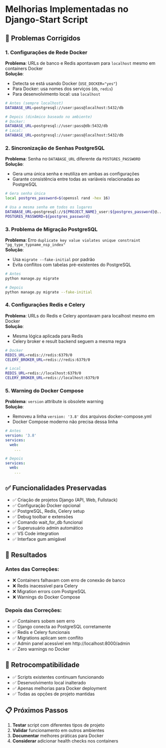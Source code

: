 # Melhorias Implementadas no Django-Start Script

## 🔧 Problemas Corrigidos

### 1. **Configurações de Rede Docker**

**Problema**: URLs de banco e Redis apontavam para `localhost` mesmo em containers Docker  
**Solução**:

- Detecta se está usando Docker (`USE_DOCKER="yes"`)
- Para Docker: usa nomes dos serviços (`db`, `redis`)
- Para desenvolvimento local: usa `localhost`

```bash
# Antes (sempre localhost)
DATABASE_URL=postgresql://user:pass@localhost:5432/db

# Depois (dinâmico baseado no ambiente)
# Docker:
DATABASE_URL=postgresql://user:pass@db:5432/db
# Local:
DATABASE_URL=postgresql://user:pass@localhost:5432/db
```

### 2. **Sincronização de Senhas PostgreSQL**

**Problema**: Senha no `DATABASE_URL` diferente da `POSTGRES_PASSWORD`  
**Solução**:

- Gera uma única senha e reutiliza em ambas as configurações
- Garante consistência entre todas as variáveis relacionadas ao PostgreSQL

```bash
# Gera senha única
local postgres_password=$(openssl rand -hex 16)

# Usa a mesma senha em todos os lugares
DATABASE_URL=postgresql://${PROJECT_NAME}_user:${postgres_password}@...
POSTGRES_PASSWORD=${postgres_password}
```

### 3. **Problema de Migração PostgreSQL**

**Problema**: Erro `duplicate key value violates unique constraint "pg_type_typname_nsp_index"`  
**Solução**:

- Usa `migrate --fake-initial` por padrão
- Evita conflitos com tabelas pré-existentes do PostgreSQL

```bash
# Antes
python manage.py migrate

# Depois
python manage.py migrate --fake-initial
```

### 4. **Configurações Redis e Celery**

**Problema**: URLs do Redis e Celery apontavam para localhost mesmo em Docker  
**Solução**:

- Mesma lógica aplicada para Redis
- Celery broker e result backend seguem a mesma regra

```bash
# Docker
REDIS_URL=redis://redis:6379/0
CELERY_BROKER_URL=redis://redis:6379/0

# Local
REDIS_URL=redis://localhost:6379/0
CELERY_BROKER_URL=redis://localhost:6379/0
```

### 5. **Warning do Docker Compose**

**Problema**: `version` attribute is obsolete warning  
**Solução**:

- Removeu a linha `version: '3.8'` dos arquivos docker-compose.yml
- Docker Compose moderno não precisa dessa linha

```yaml
# Antes
version: '3.8'
services:
  web:
    ...

# Depois
services:
  web:
    ...
```

## ✅ Funcionalidades Preservadas

- ✅ Criação de projetos Django (API, Web, Fullstack)
- ✅ Configuração Docker opcional
- ✅ PostgreSQL, Redis, Celery setup
- ✅ Debug toolbar e extensões
- ✅ Comando wait_for_db funcional
- ✅ Superusuário admin automático
- ✅ VS Code integration
- ✅ Interface gum amigável

## 🚀 Resultados

### Antes das Correções:

- ❌ Containers falhavam com erro de conexão de banco
- ❌ Redis inacessível para Celery
- ❌ Migration errors com PostgreSQL
- ❌ Warnings do Docker Compose

### Depois das Correções:

- ✅ Containers sobem sem erro
- ✅ Django conecta ao PostgreSQL corretamente
- ✅ Redis e Celery funcionais
- ✅ Migrations aplicam sem conflito
- ✅ Admin panel acessível em http://localhost:8000/admin
- ✅ Zero warnings no Docker

## 🔄 Retrocompatibilidade

- ✅ Scripts existentes continuam funcionando
- ✅ Desenvolvimento local inalterado
- ✅ Apenas melhorias para Docker deployment
- ✅ Todas as opções de projeto mantidas

## 📋 Próximos Passos

1. **Testar** script com diferentes tipos de projeto
2. **Validar** funcionamento em outros ambientes
3. **Documentar** melhores práticas para Docker
4. **Considerar** adicionar health checks nos containers
